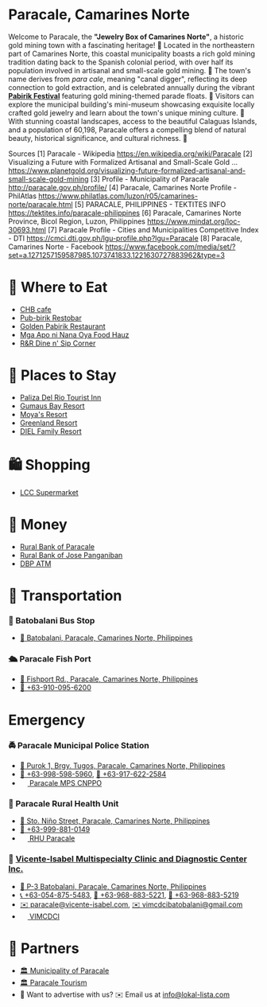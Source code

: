 # Paracale, Camarines Norte

Welcome to Paracale, the **"Jewelry Box of Camarines Norte"**, a historic gold mining town with a fascinating heritage! 🏅 Located in the northeastern part of Camarines Norte, this coastal municipality boasts a rich gold mining tradition dating back to the Spanish colonial period, with over half its population involved in artisanal and small-scale gold mining. 🌊 The town's name derives from _para cale_, meaning "canal digger", reflecting its deep connection to gold extraction, and is celebrated annually during the vibrant [**Pabirik Festival**](https://lokal-guide.github.io/lokal-guide/pista/pabirik-festival.html) featuring gold mining-themed parade floats. 🎉 Visitors can explore the municipal building's mini-museum showcasing exquisite locally crafted gold jewelry and learn about the town's unique mining culture. 🏺 With stunning coastal landscapes, access to the beautiful Calaguas Islands, and a population of 60,198, Paracale offers a compelling blend of natural beauty, historical significance, and cultural richness. 🌴

Sources
[1] Paracale - Wikipedia https://en.wikipedia.org/wiki/Paracale
[2] Visualizing a Future with Formalized Artisanal and Small-Scale Gold ... https://www.planetgold.org/visualizing-future-formalized-artisanal-and-small-scale-gold-mining
[3] Profile - Municipality of Paracale http://paracale.gov.ph/profile/
[4] Paracale, Camarines Norte Profile - PhilAtlas https://www.philatlas.com/luzon/r05/camarines-norte/paracale.html
[5] PARACALE, PHILIPPINES - TEKTITES INFO https://tektites.info/paracale-philippines
[6] Paracale, Camarines Norte Province, Bicol Region, Luzon, Philippines https://www.mindat.org/loc-30693.html
[7] Paracale Profile - Cities and Municipalities Competitive Index - DTI https://cmci.dti.gov.ph/lgu-profile.php?lgu=Paracale
[8] Paracale, Camarines Norte - Facebook https://www.facebook.com/media/set/?set=a.1271257159587985.1073741833.1221630727883962&type=3

# 🍔 Where to Eat

- [CHB cafe](https://www.lokal-lista.com/#/)
- [Pub-birik Restobar](https://www.lokal-lista.com/#/)
- [Golden Pabirik Restaurant](https://www.lokal-lista.com/#/)
- [Mga Apo ni Nana Oya Food Hauz](https://www.lokal-lista.com/#/)
- [R&R Dine n' Sip Corner](https://www.lokal-lista.com/#/)

# 🛌 Places to Stay

- [Paliza Del Rio Tourist Inn](https://www.lokal-lista.com/#/)
- [Gumaus Bay Resort](https://www.lokal-lista.com/#/)
- [Moya's Resort](https://www.lokal-lista.com/#/)
- [Greenland Resort](https://www.lokal-lista.com/#/)
- [DIEL Family Resort](https://www.lokal-lista.com/#/)

# 🛍️ Shopping

- [LCC Supermarket](https://www.lokal-lista.com/#/)

# 🏧 Money

- [Rural Bank of Paracale](https://www.lokal-lista.com/#/)
- [Rural Bank of Jose Panganiban](https://www.lokal-lista.com/#/)
- [DBP ATM](https://www.lokal-lista.com/#/)

# 🚗 Transportation

### 🚌 Batobalani Bus Stop

- [📍 Batobalani, Paracale, Camarines Norte, Philippines](https://maps.app.goo.gl/SHcmCecNBvmcLUSr7)

### 🛳️ Paracale Fish Port

- [📍 Fishport Rd., Paracale, Camarines Norte, Philippines](https://maps.app.goo.gl/vCdUr4ZfFwxfmE4H9)
- [💬 +63-910-095-6200](sms:+639100956200)

# Emergency

### 🚔 Paracale Municipal Police Station

- [📍 Purok 1, Brgy. Tugos, Paracale, Camarines Norte, Philippines](https://maps.app.goo.gl/P4EMsZNaYqcnz8cC7)
- [💬 +63-998-598-5960](sms:+639985985960), [💬 +63-917-622-2584](sms:+639176222584)
- [<img src="https://s.magecdn.com/social/16w/tc-facebook.png" width="15" height="15" /> Paracale MPS CNPPO](https://www.facebook.com/paracalempscnppo)

### 🏥 Paracale Rural Health Unit

- [📍 Sto. Niño Street, Paracale, Camarines Norte, Philippines](https://maps.app.goo.gl/zo3baGpTngQ2sMDE7)
- [💬 +63-999-881-0149](sms:+639998810149)
- [<img src="https://s.magecdn.com/social/16w/tc-facebook.png" width="15" height="15" /> RHU Paracale](https://www.facebook.com/rhuparacale)

### 🏥 [Vicente-Isabel Multispecialty Clinic and Diagnostic Center Inc.](https://vicente-isabel.com/friendly-community-medical-facility-in-paracale/)

- [📍 P-3 Batobalani, Paracale, Camarines Norte, Philippines]()
- [📞 +63-054-875-5483](tel:+630548755483), [💬 +63-968-883-5221](sms:+639688835221), [💬 +63-968-883-5219](sms:+639688835219)
- [✉️ paracale@vicente-isabel.com](mailto:paracale@vicente-isabel.com), [✉️ vimcdcibatobalani@gmail.com](mailto:vimcdcibatobalani@gmail.com)
- [<img src="https://s.magecdn.com/social/16w/tc-facebook.png" width="15" height="15" /> VIMCDCI](https://www.facebook.com/VIMCDCI)

# 🔗 Partners

- [🏛️ Municipality of Paracale](http://paracale.gov.ph/)
- [🏛️ Paracale Tourism](https://www.facebook.com/paracale.tourism)
- 📰 Want to advertise with us? ✉️ Email us at [info@lokal-lista.com](mailto:info@lokal-lista.com)
